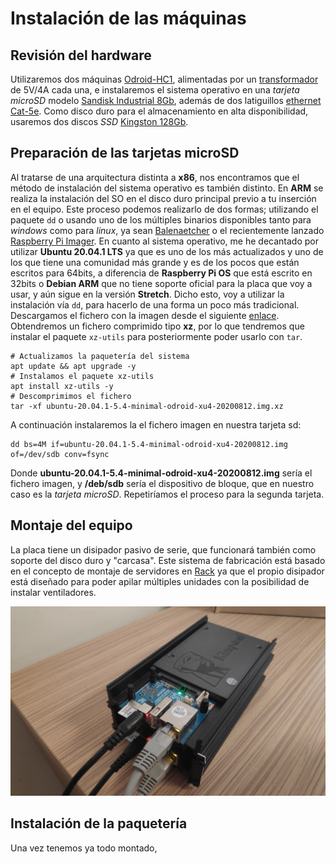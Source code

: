 # Instalación de las máquinas

## Revisión del hardware

Utilizaremos dos máquinas [Odroid-HC1](https://www.hardkernel.com/shop/odroid-hc1-home-cloud-one/), alimentadas por un [transformador](https://www.hardkernel.com/shop/5v-4a-power-supply-eu-plug-2/) de 5V/4A cada una, e instalaremos el sistema operativo en una _tarjeta microSD_ modelo [Sandisk Industrial 8Gb](https://www.mouser.com/datasheet/2/669/SanDisk_Industrial%20Grade%20SD%20%20MicroSD%20Product%20Brief-805940.pdf), además de dos latiguillos [ethernet Cat-5e](https://www.amazon.es/dp/B00BS9JXPA?ref=ppx_pop_mob_ap_share). Como disco duro para el almacenamiento en alta disponibilidad, usaremos dos discos _SSD_ [Kingston 128Gb](https://www.amazon.es/dp/B073VFG4C7/ref=cm_sw_r_wa_apap_LAsbMrtrxJSpL).

## Preparación de las tarjetas microSD

Al tratarse de una arquitectura distinta a **x86**, nos encontramos que el método de instalación del sistema operativo es también distinto. En **ARM** se realiza la instalación del SO en el disco duro principal previo a tu inserción en el equipo. Este proceso podemos realizarlo de dos formas; utilizando el paquete `dd` o usando uno de los múltiples binarios disponibles tanto para _windows_ como para _linux_, ya sean [Balenaetcher](https://www.balena.io/etcher/) o el recientemente lanzado [Raspberry Pi Imager](https://www.raspberrypi.org/downloads/).
En cuanto al sistema operativo, me he decantado por utilizar **Ubuntu 20.04.1 LTS** ya que es uno de los más actualizados y uno de los que tiene una comunidad más grande y es de los pocos que están escritos para 64bits, a diferencia de **Raspberry Pi OS** que está escrito en 32bits o **Debian ARM** que no tiene soporte oficial para la placa que voy a usar, y aún sigue en la versión **Stretch**.
Dicho esto, voy a utilizar la instalación vía `dd`, para hacerlo de una forma un poco más tradicional. Descargamos el fichero con la imagen desde el siguiente [enlace](https://wiki.odroid.com/odroid-xu4/os_images/linux/ubuntu_5.4/ubuntu_5.4). Obtendremos un fichero comprimido tipo **xz**, por lo que tendremos que instalar el paquete `xz-utils` para posteriormente poder usarlo con `tar`.
```
# Actualizamos la paquetería del sistema
apt update && apt upgrade -y
# Instalamos el paquete xz-utils
apt install xz-utils -y
# Descomprimimos el fichero
tar -xf ubuntu-20.04.1-5.4-minimal-odroid-xu4-20200812.img.xz
```
A continuación instalaremos la el fichero imagen en nuestra tarjeta sd:
```
dd bs=4M if=ubuntu-20.04.1-5.4-minimal-odroid-xu4-20200812.img of=/dev/sdb conv=fsync
```
Donde **ubuntu-20.04.1-5.4-minimal-odroid-xu4-20200812.img** sería el fichero imagen, y **/deb/sdb** sería el dispositivo de bloque, que en nuestro caso es la _tarjeta microSD_.
Repetiríamos el proceso para la segunda tarjeta.

## Montaje del equipo

La placa tiene un disipador pasivo de serie, que funcionará también como soporte del disco duro y "carcasa". Este sistema de fabricación está basado en el concepto de montaje de servidores en [Rack](https://es.wikipedia.org/wiki/Unidad_rack) ya que el propio disipador está diseñado para poder apilar múltiples unidades con la posibilidad de instalar ventiladores.

![](/recursos/img/montaje-odroid-hc1.jpg)

## Instalación de la paquetería

Una vez tenemos ya todo montado, 